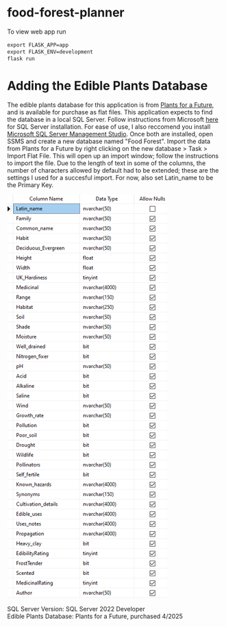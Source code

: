 # food-forest-planner
To view web app run

``` 
export FLASK_APP=app
export FLASK_ENV=development
flask run
```

# Adding the Edible Plants Database
The edible plants database for this application is from [Plants for a Future](https://pfaf.org/user/default.aspx), and is available for purchase as flat files. This application expects to find the database in a local SQL Server. Follow instructions from Microsoft [here](https://www.microsoft.com/en-us/sql-server/sql-server-downloads) for SQL Server installation. For ease of use, I also reccomend you install [Microsoft SQL Server Management Studio](https://learn.microsoft.com/en-us/ssms/download-sql-server-management-studio-ssms).
Once both are installed, open SSMS and create a new database named "Food Forest". Import the data from Plants for a Future by right clicking on the new database > Task > Import Flat File. This will open up an import window; follow the instructions to import the file. Due to the length of text in some of the columns, the number of characters allowed by default had to be extended; these are the settings I used for a succesful import. For now, also set Latin_name to be the Primary Key.

![alt text](readme_media/EdiblePlantsDBSettingsScreenshot.png)

SQL Server Version: SQL Server 2022 Developer  
Edible Plants Database: Plants for a Future, purchased 4/2025